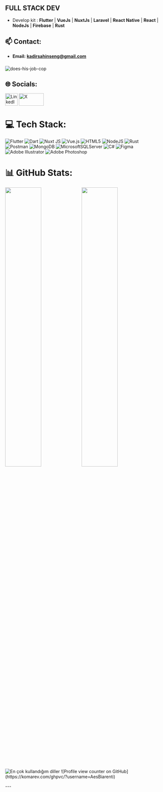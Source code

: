 
## FULL STACK DEV
- Develop kit :  **Flutter** | **VueJs** | **NuxtJs** | **Laravel** | **React Native** | **React** | **NodeJs** | **Firebase** | **Rust**
## 📫 Contact:
- **Email:** **kadirsahinseng@gmail.com**

###
![does-his-job-cop](https://github.com/user-attachments/assets/20e8d47a-a786-4c46-8cb8-cf56a27b87d4)


## 🌐 Socials:
<a href="https://linkedin.com/in/kadir-şahin-519055220" target="blank"><img align="center" src="https://www.vectorlogo.zone/logos/linkedin/linkedin-icon.svg" alt="LinkedIn" height="40" width="40" /></a>
<a href="https://twitter.com/KadirSahin_29" target="blank"><img align="center" src="https://www.vectorlogo.zone/logos/x/x-ar21.svg" alt="X" height="40" width="80" /></a>

# 💻 Tech Stack:
![Flutter](https://img.shields.io/badge/Flutter-%2302569B.svg?style=for-the-badge&logo=Flutter&logoColor=white) ![Dart](https://img.shields.io/badge/dart-%230175C2.svg?style=for-the-badge&logo=dart&logoColor=white) ![Nuxt JS](https://img.shields.io/badge/Nuxt-002E3B?style=for-the-badge&logo=nuxt.js&logoColor=#00DC82) ![Vue.js](https://img.shields.io/badge/vue.js-%2335495e.svg?style=for-the-badge&logo=vuedotjs&logoColor=%234FC08D) ![HTML5](https://img.shields.io/badge/html5-%23E34F26.svg?style=for-the-badge&logo=html5&logoColor=white) ![NodeJS](https://img.shields.io/badge/node.js-6DA55F?style=for-the-badge&logo=node.js&logoColor=white) ![Rust](https://img.shields.io/badge/rust-%23000000.svg?style=for-the-badge&logo=rust&logoColor=white) ![Postman](https://img.shields.io/badge/Postman-FF6C37?style=for-the-badge&logo=postman&logoColor=white) ![MongoDB](https://img.shields.io/badge/MongoDB-%234ea94b.svg?style=for-the-badge&logo=mongodb&logoColor=white) ![MicrosoftSQLServer](https://img.shields.io/badge/Microsoft%20SQL%20Server-CC2927?style=for-the-badge&logo=microsoft%20sql%20server&logoColor=white) ![C#](https://img.shields.io/badge/c%23-%23239120.svg?style=for-the-badge&logo=csharp&logoColor=white) ![Figma](https://img.shields.io/badge/figma-%23F24E1E.svg?style=for-the-badge&logo=figma&logoColor=white) ![Adobe Illustrator](https://img.shields.io/badge/adobe%20illustrator-%23FF9A00.svg?style=for-the-badge&logo=adobe%20illustrator&logoColor=white) ![Adobe Photoshop](https://img.shields.io/badge/adobe%20photoshop-%2331A8FF.svg?style=for-the-badge&logo=adobe%20photoshop&logoColor=white)
# 📊 GitHub Stats:
<p align="left">
  <img width="48%" src="https://github-readme-stats.vercel.app/api?username=AesBiarenti&show_icons=true&theme=aura&hide_border=false&" />
  <img width="48%" src="https://github-readme-streak-stats.herokuapp.com/?user=AesBiarenti&theme=aura&hide_border=false&" />
   <img src="https://github-readme-stats.vercel.app/api/top-langs/?username=AesBiarenti&layout=compact&theme=aura&hide_border=false&" alt="En çok kullandığım diller" />
  ![Profile view counter on GitHub](https://komarev.com/ghpvc/?username=AesBiarenti)
</p>
---


<!-- Proudly created with GPRM ( https://gprm.itsvg.in ) -->

